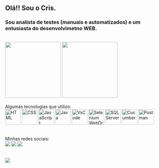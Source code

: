 ## Olá!! Sou o Cris.
### Sou analista de testes (manuais e automatizados) e um entusiasta do desenvolvimetno WEB.
<br>

<div>
  <img height = "180em" src = "https://github-readme-stats.vercel.app/api?username=Cristhofer-QA&show_icons=true&theme=dark&include_all_commits=true&count_private=true">
  <img height = "180em" src = "https://github-readme-stats.vercel.app/api/top-langs/?username=Cristhofer-QA&layout=compact">
</div>
<br>
  Algumas tecnologias que utilizo:
<br>
  
<div style="display: inline_block">
  <img height = "50px" title = "HTML" src="https://cdn.jsdelivr.net/gh/devicons/devicon/icons/html5/html5-original.svg" />
  <img height = "50px" title = "CSS" src="https://cdn.jsdelivr.net/gh/devicons/devicon/icons/css3/css3-original.svg" />
  <img height = "50px" title = "JavaScript" src="https://cdn.jsdelivr.net/gh/devicons/devicon/icons/javascript/javascript-original.svg" />
  <img height = "50px" title = "Java" src="https://cdn.jsdelivr.net/gh/devicons/devicon/icons/java/java-original.svg" />
  <img height = "50px" title = "VsCode" src="https://cdn.jsdelivr.net/gh/devicons/devicon/icons/vscode/vscode-original.svg" />
  <img height = "50px" title = "Selenium WebDriver" src="https://cdn.jsdelivr.net/gh/devicons/devicon/icons/selenium/selenium-original.svg" />
  <img height = "50px" title = "SQL Server" src="https://cdn.jsdelivr.net/gh/devicons/devicon/icons/microsoftsqlserver/microsoftsqlserver-plain-wordmark.svg" />
  <img height = "50px" title = "Cucumber" src="https://cdn.jsdelivr.net/gh/devicons/devicon/icons/cucumber/cucumber-plain.svg" />
  <img height = "50px" title = "Postman" src="https://www.vectorlogo.zone/logos/getpostman/getpostman-icon.svg" />
</div>
<br>
<br>
  Minhas redes sociais:
<br>
<div>
  <a href="https://www.linkedin.com/in/cristhofer-mian-6a7894175/" target = "_blank"><img src = "https://img.shields.io/badge/LinkedIn-0077B5?style=for-the-badge&logo=linkedin&logoColor=white" target = "_blank"/></a>
  <a href="mailto:cristhofermian.qa@gmail.com" target = "_blank"><img src = "https://img.shields.io/badge/Gmail-D14836?style=for-the-badge&logo=gmail&logoColor=white" target = "_blank"/></a>
  <a href="https://www.instagram.com/cris_mian/" target = "_blank"><img src = "https://img.shields.io/badge/Instagram-E4405F?style=for-the-badge&logo=instagram&logoColor=white" target = "_blank"/></a>
</div>
<br>
<br>
<div>
  <img src = "https://user-images.githubusercontent.com/74038190/225813708-98b745f2-7d22-48cf-9150-083f1b00d6c9.gif">
</div>

